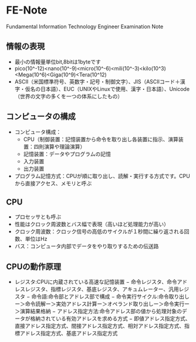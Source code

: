 # FE-Note
Fundamental Information Technology Engineer Examination Note

## 情報の表現
- 最小の情報量単位bit,8bitは1byteです
- pico(10^-12)<nano(10^-9)<micro(10^-6)<mili(10^-3)<kilo(10^3)<Mega(10^6)<Giga(10^9)<Tera(10^12)
- ASCII（米国標準符号、英数字・記号・制御文字）、JIS（ASCIIコード＋漢字・仮名の日本語）、EUC（UNIXやLinuxで使用、漢字・日本語）、Unicode（世界の文字の多くを一つの体系にしたもの）

## コンピュータの構成
- コンピュータ構成： 
  - CPU（制御装置：記憶装置から命令を取り出し各装置に指示、演算装置：四則演算や理論演算）
  - 記憶装置：データやプログラムの記憶
  - 入力装置
  - 出力装置
- プログラム記憶方式：CPUが順に取り出し、読解・実行する方式です。CPUから直接アクセス、メモリと呼ぶ

## CPU
- プロセッサとも呼ぶ
- 性能はクロック周波数とバス幅で表現（高いほど処理能力が高い）
- クロック周波数：クロック信号の高低のサイクルが１秒間に繰り返される回数、単位はHz
- バス：コンピュータ内部でデータをやり取りするための伝送路

## CPUの動作原理
- レジスタ:CPUに内蔵されている高速な記憶装置
− 命令レジスタ、命令アドレスレジスタ、指標レジスタ、基底レジスタ、アキュムレーター、汎用レジスタ
− 命令語:命令部とアドレス部で構成
− 命令実行サイクル:命令取り出しー＞命令読解ー＞実効アドレス計算ー＞オペランド取り出しー＞命令実行ー＞演算結果格納
− アドレス指定方法:命令アドレス部の値から処理対象のデータが格納されている有効アドレスを求める方式
− 即値アドレス指定方式、直接アドレス指定方式、間接アドレス指定方式、相対アドレス指定方式、指標アドレス指定方式、基底アドレス指定方式
